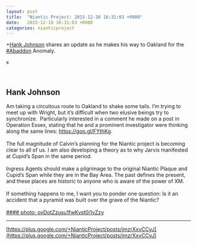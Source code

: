 ```yaml
---
layout: post
title:  "Niantic Project: 2015-12-10 16:31:03 +0900"
date:   2015-12-10 16:31:03 +0900
categories: nianticproject
---
```

+[Hank Johnson](https://plus.google.com/117792105926525258257 "") shares an update as he makes his way to Oakland for the [#Abaddon](https://plus.google.com/s/%23Abaddon "") Anomaly.

x<div class="shared"><br /><h2>Hank Johnson</h2>Am taking a circuitous route to Oakland to shake some tails. I’m trying to meet up with Wright, but it’s difficult when two elusive beings try to synchronize.  Particularly interested in a comment he made on a post in Operation Essex, stating that he and a prominent investigator were thinking along the same lines: <a href="https://goo.gl/FYthKg" class="ot-anchor">https://goo.gl/FYthKg</a>.  <br /><br />The full magnitude of Calvin’s planning for the Niantic project is becoming clear to all of us. I am also developing a theory as to why Jarvis manifested at Cupid’s Span in the same period.  <br /><br />Ingress Agents should make a pilgrimage to the original Niantic Plaque and Cupid’s Span while they are in the Bay Area. The past defines the present, and these places are historic to anyone who is aware of the power of XM.<br /> <br />If something happens to me, I want you to ponder one question: Is it an accident that a pyramid was built over the grave of the Niantic?<br /><br /></div>
[#### photo: ovDotZzusu1fwKvst0i1vZzy](https://lh3.googleusercontent.com/-4lcBSJndyGA/VmkpgnUOOmI/AAAAAAAADcM/ev2DoSOoP14/w800-h517/Protect.jpg "")
- - -
[https://plus.google.com/+NianticProject/posts/imzrXxvCCyJ](https://plus.google.com/+NianticProject/posts/imzrXxvCCyJ)

